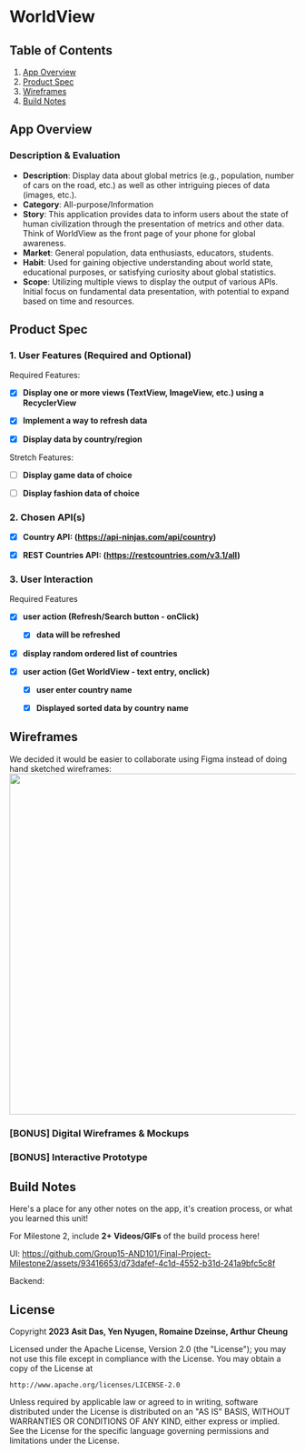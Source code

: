 # **WorldView**

## Table of Contents

1. [App Overview](#App-Overview)
1. [Product Spec](#Product-Spec)
1. [Wireframes](#Wireframes)
1. [Build Notes](#Build-Notes)

## App Overview

### Description & Evaluation
<!-- Evaluation of your app across the following attributes -->

- **Description**: Display data about global metrics (e.g., population, number of cars on the road, etc.) as well as other intriguing pieces of data (images, etc.).
- **Category**: All-purpose/Information
- **Story**: This application provides data to inform users about the state of human civilization through the presentation of metrics and other data. Think of WorldView as the front page of your phone for global awareness.
- **Market**: General population, data enthusiasts, educators, students.
- **Habit**: Used for gaining objective understanding about world state, educational purposes, or satisfying curiosity about global statistics.
- **Scope**: Utilizing multiple views to display the output of various APIs. Initial focus on fundamental data presentation, with potential to expand based on time and resources.
## Product Spec

### 1. User Features (Required and Optional)

Required Features:

-[x] **Display one or more views (TextView, ImageView, etc.) using a RecyclerView**

-[x] **Implement a way to refresh data**

-[x] **Display data by country/region**

Stretch Features:

-[ ] **Display game data of choice**

-[ ] **Display fashion data of choice**

### 2. Chosen API(s)
-[x] **Country API: (https://api-ninjas.com/api/country)**

-[x] **REST Countries API: (https://restcountries.com/v3.1/all)**

### 3. User Interaction

Required Features

-[x] **user action (Refresh/Search button - onClick)**

   -[x] **data will be refreshed**

-[x] **display random ordered list of countries**

-[x] **user action (Get WorldView - text entry, onclick)**

   -[x] **user enter country name**
    
   -[x] **Displayed sorted data by country name**
    
## Wireframes

<!-- Add picture of your hand sketched wireframes in this section -->
We decided it would be easier to collaborate using Figma instead of doing hand sketched wireframes:
<img src="https://i.imgur.com/ZolSfxM.png" width=600>

### [BONUS] Digital Wireframes & Mockups

### [BONUS] Interactive Prototype

## Build Notes

Here's a place for any other notes on the app, it's creation 
process, or what you learned this unit!  

For Milestone 2, include **2+ Videos/GIFs** of the build process here!

UI: 
https://github.com/Group15-AND101/Final-Project-Milestone2/assets/93416653/d73dafef-4c1d-4552-b31d-241a9bfc5c8f

Backend: 



## License

Copyright **2023** **Asit Das, Yen Nyugen, Romaine Dzeinse, Arthur Cheung**

Licensed under the Apache License, Version 2.0 (the "License");
you may not use this file except in compliance with the License.
You may obtain a copy of the License at

    http://www.apache.org/licenses/LICENSE-2.0

Unless required by applicable law or agreed to in writing, software
distributed under the License is distributed on an "AS IS" BASIS,
WITHOUT WARRANTIES OR CONDITIONS OF ANY KIND, either express or implied.
See the License for the specific language governing permissions and
limitations under the License.
